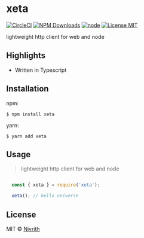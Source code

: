 # xeta

[![CircleCI](https://circleci.com/gh/nivrith/xeta/tree/master.svg?style=svg)](https://circleci.com/gh/nivrith/xeta/tree/master)
[![NPM Downloads](https://img.shields.io/npm/dw/xeta.svg)](https://www.npmjs.com/package/xeta)
[![node](https://img.shields.io/node/v/xeta.svg)](https://www.npmjs.com/package/xeta)
[![License MIT](https://img.shields.io/github/license/nivrith/xeta.svg)](https://github.com/nivrith/xeta/blob/master/LICENSE)

lightweight http client for web and node

## Highlights

- Written in Typescript

## Installation

npm:

```shell
$ npm install xeta
```

yarn:

```shell
$ yarn add xeta
```

## Usage

> lightweight http client for web and node

```js

  const { xeta } = require('xeta');

  xeta(); // hello universe

```

## License

MIT © [Nivrith](https://github.com/nivrith)
